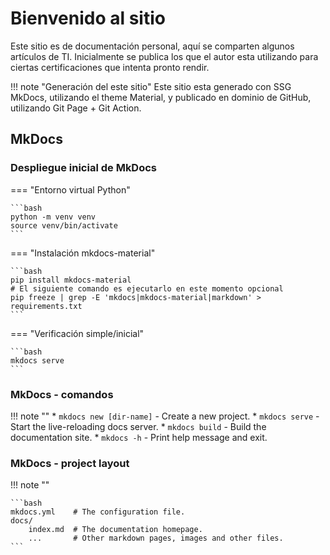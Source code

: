 # Bienvenido al sitio

Este sitio es de documentación personal, aquí se comparten algunos artículos de TI. Inicialmente se publica los que el autor esta utilizando para ciertas certificaciones que intenta pronto rendir.

!!! note "Generación del este sitio"
    Este sitio esta generado con SSG MkDocs, utilizando el theme Material, y publicado en dominio de GitHub, utilizando Git Page + Git Action.

## MkDocs

### Despliegue inicial de MkDocs

=== "Entorno virtual Python"

    ```bash
    python -m venv venv
    source venv/bin/activate
    ```

=== "Instalación mkdocs-material"

    ```bash
    pip install mkdocs-material
    # El siguiente comando es ejecutarlo en este momento opcional
    pip freeze | grep -E 'mkdocs|mkdocs-material|markdown' > requirements.txt
    ```

=== "Verificación simple/inicial"

    ```bash
    mkdocs serve
    ```

### MkDocs - comandos

!!! note ""
    * `mkdocs new [dir-name]` - Create a new project.
    * `mkdocs serve` - Start the live-reloading docs server.
    * `mkdocs build` - Build the documentation site.
    * `mkdocs -h` - Print help message and exit.

### MkDocs - project layout

!!! note ""
    
    ```bash
    mkdocs.yml    # The configuration file.
    docs/
        index.md  # The documentation homepage.
        ...       # Other markdown pages, images and other files.
    ```
